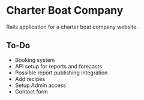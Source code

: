 # Charter Boat Company

Rails application for a charter boat company website.

## To-Do
* Booking system
* API setup for reports and forecasts
* Possible report publishing integration
* Add recipes
* Setup Admin access
* Contact form
